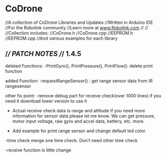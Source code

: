 # CoDrone
//A collection of CoDrone Libraries and Updates
//Written in Arduino IDE
//For the Robolink community 
//Learn more at www.Robolink.com
//
//
//Collection includes:
//CoDrone.h
//CoDrone.cpp
//EEPROM.h
//EEPROM.cpp
//And various examples for each library


/*******************************************************************/
PATCH NOTES
/*******************************************************************/
1.4.5
---------------------------------------------------------------------
deleted Functions:
-PrintGyro(), PrintPressure(), PrintFlow(): delete print function

added Function:
-requestRangeSensor() : get range sensor data from IR rangesensor

other fix point:
-remove debug part for receive check(over 1000 lines) if you need it download lower version to use it

- Actual receive check data is range and attitude if you need more information for sensor data please let me know. We can get pressure, motor input voltage, raw gyro and accel data, bettery, etc. more.

- Add example for print range sensor and change default led color.

-time check merge one time check. Don't need other time check

-receive function is little change